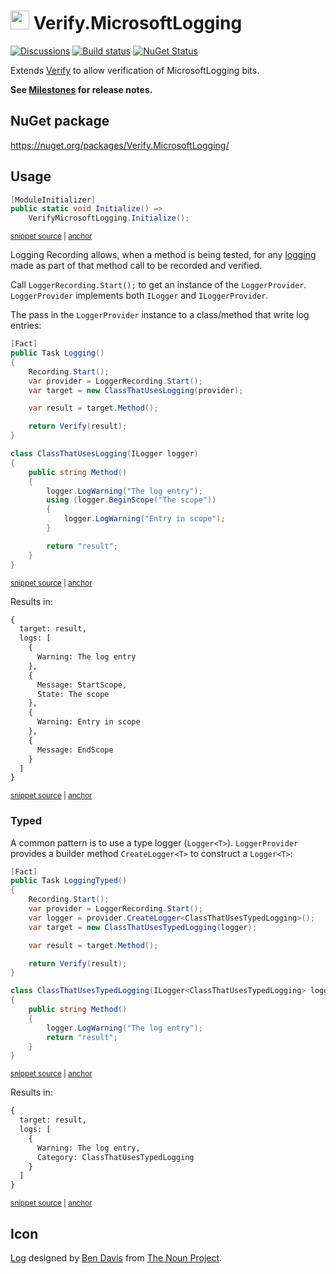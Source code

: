 # <img src="/src/icon.png" height="30px"> Verify.MicrosoftLogging

[![Discussions](https://img.shields.io/badge/Verify-Discussions-yellow?svg=true&label=)](https://github.com/orgs/VerifyTests/discussions)
[![Build status](https://ci.appveyor.com/api/projects/status/nrbwjnwp2id3k7f8?svg=true)](https://ci.appveyor.com/project/SimonCropp/verify-microsoftlogging)
[![NuGet Status](https://img.shields.io/nuget/v/Verify.MicrosoftLogging.svg)](https://www.nuget.org/packages/Verify.MicrosoftLogging/)

Extends [Verify](https://github.com/VerifyTests/Verify) to allow verification of MicrosoftLogging bits.

**See [Milestones](../../milestones?state=closed) for release notes.**



## NuGet package

https://nuget.org/packages/Verify.MicrosoftLogging/


## Usage

<!-- snippet: Enable -->
<a id='snippet-enable'></a>
```cs
[ModuleInitializer]
public static void Initialize() =>
    VerifyMicrosoftLogging.Initialize();
```
<sup><a href='/src/Tests/ModuleInitializer.cs#L3-L9' title='Snippet source file'>snippet source</a> | <a href='#snippet-enable' title='Start of snippet'>anchor</a></sup>
<!-- endSnippet -->
Logging Recording allows, when a method is being tested, for any [logging](https://docs.microsoft.com/en-us/dotnet/core/extensions/logging) made as part of that method call to be recorded and verified.

Call `LoggerRecording.Start();` to get an instance of the `LoggerProvider`. `LoggerProvider` implements both `ILogger` and `ILoggerProvider`.

The pass in the `LoggerProvider` instance to a class/method that write log entries:

<!-- snippet: LoggerRecording -->
<a id='snippet-loggerrecording'></a>
```cs
[Fact]
public Task Logging()
{
    Recording.Start();
    var provider = LoggerRecording.Start();
    var target = new ClassThatUsesLogging(provider);

    var result = target.Method();

    return Verify(result);
}

class ClassThatUsesLogging(ILogger logger)
{
    public string Method()
    {
        logger.LogWarning("The log entry");
        using (logger.BeginScope("The scope"))
        {
            logger.LogWarning("Entry in scope");
        }

        return "result";
    }
}
```
<sup><a href='/src/Tests/Tests.cs#L49-L77' title='Snippet source file'>snippet source</a> | <a href='#snippet-loggerrecording' title='Start of snippet'>anchor</a></sup>
<!-- endSnippet -->

Results in:

<!-- snippet: Tests.Logging.verified.txt -->
<a id='snippet-Tests.Logging.verified.txt'></a>
```txt
{
  target: result,
  logs: [
    {
      Warning: The log entry
    },
    {
      Message: StartScope,
      State: The scope
    },
    {
      Warning: Entry in scope
    },
    {
      Message: EndScope
    }
  ]
}
```
<sup><a href='/src/Tests/Tests.Logging.verified.txt#L1-L18' title='Snippet source file'>snippet source</a> | <a href='#snippet-Tests.Logging.verified.txt' title='Start of snippet'>anchor</a></sup>
<!-- endSnippet -->


### Typed

A common pattern is to use a type logger (`Logger<T>`). `LoggerProvider` provides a builder method `CreateLogger<T>` to construct a `Logger<T>`:

<!-- snippet: LoggerRecordingTyped -->
<a id='snippet-loggerrecordingtyped'></a>
```cs
[Fact]
public Task LoggingTyped()
{
    Recording.Start();
    var provider = LoggerRecording.Start();
    var logger = provider.CreateLogger<ClassThatUsesTypedLogging>();
    var target = new ClassThatUsesTypedLogging(logger);

    var result = target.Method();

    return Verify(result);
}

class ClassThatUsesTypedLogging(ILogger<ClassThatUsesTypedLogging> logger)
{
    public string Method()
    {
        logger.LogWarning("The log entry");
        return "result";
    }
}
```
<sup><a href='/src/Tests/Tests.cs#L4-L28' title='Snippet source file'>snippet source</a> | <a href='#snippet-loggerrecordingtyped' title='Start of snippet'>anchor</a></sup>
<!-- endSnippet -->

Results in:

<!-- snippet: Tests.LoggingTyped.verified.txt -->
<a id='snippet-Tests.LoggingTyped.verified.txt'></a>
```txt
{
  target: result,
  logs: [
    {
      Warning: The log entry,
      Category: ClassThatUsesTypedLogging
    }
  ]
}
```
<sup><a href='/src/Tests/Tests.LoggingTyped.verified.txt#L1-L9' title='Snippet source file'>snippet source</a> | <a href='#snippet-Tests.LoggingTyped.verified.txt' title='Start of snippet'>anchor</a></sup>
<!-- endSnippet -->


## Icon

[Log](https://thenounproject.com/term/log/324064/) designed by [Ben Davis](https://thenounproject.com/smashicons/) from [The Noun Project](https://thenounproject.com).
